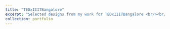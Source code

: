 ```yaml
---
title: "TEDxIIITBangalore"
excerpt: "Selected designs from my work for TEDxIIITBangalore <br/><br/><img src='/images/TEDxCover.png'>"
collection: portfolio
---
```


